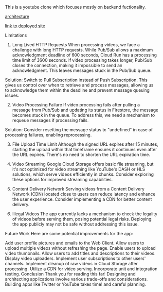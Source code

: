 This is a youtube clone which focuses mostly on backend fuctionality.

[architecture](https://github.com/Ibrahim-Hashem/youtube-backend-clone/assets/62023426/3613f00b-6f25-49b8-98d3-5be55315bd16)

[link to deployed site](https://yt-web-client-tg5uchrmtq-nw.a.run.app)

Limitations
1. Long Lived HTTP Requests
When processing videos, we face a challenge with long HTTP requests. While Pub/Sub allows a maximum acknowledgment deadline of 600 seconds, Cloud Run has a processing time limit of 3600 seconds. If video processing takes longer, Pub/Sub closes the connection, making it impossible to send an acknowledgment. This leaves messages stuck in the Pub/Sub queue.

Solution: Switch to Pull Subscription instead of Push Subscription. This gives us control over when to retrieve and process messages, allowing us to acknowledge them within the deadline and prevent message queuing issues.

2. Video Processing Failure
If video processing fails after pulling a message from Pub/Sub and updating its status in Firestore, the message becomes stuck in the queue. To address this, we need a mechanism to requeue messages if processing fails.

Solution: Consider resetting the message status to "undefined" in case of processing failures, enabling reprocessing.

3. File Upload Time Limit
Although the signed URL expires after 15 minutes, starting the upload within that timeframe ensures it continues even after the URL expires. There's no need to shorten the URL expiration time.

4. Video Streaming
Google Cloud Storage offers basic file streaming, but it's not optimized for video streaming like YouTube's DASH or HLS solutions, which serve videos efficiently in chunks. Consider exploring these options for improved streaming capabilities.

5. Content Delivery Network
Serving videos from a Content Delivery Network (CDN) located close to users can reduce latency and enhance the user experience. Consider implementing a CDN for better content delivery.

6. Illegal Videos
The app currently lacks a mechanism to check the legality of videos before serving them, posing potential legal risks. Deploying the app publicly may not be safe without addressing this issue.

Future Work
Here are some potential improvements for the app:


Add user profile pictures and emails to the Web Client.
Allow users to upload multiple videos without refreshing the page.
Enable users to upload video thumbnails.
Allow users to add titles and descriptions to their videos.
Display video uploaders.
Implement user subscriptions to other users' channels.
Implement cleanup of raw videos in Cloud Storage after processing.
Utilize a CDN for video serving.
Incorporate unit and integration testing.
Conclusion
Thank you for reading this far! Designing and architecting applications involve various trade-offs and considerations. Building apps like Twitter or YouTube takes time!
and careful planning.
